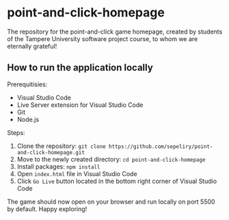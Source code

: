 # point-and-click-homepage

The repository for the point-and-click game homepage, created by students of the Tampere University software project course, to whom we are eternally grateful!

## How to run the application locally

Prerequitisies:

- Visual Studio Code
- Live Server extension for Visual Studio Code
- Git
- Node.js

Steps:

1. Clone the repository: `git clone https://github.com/sepeliry/point-and-click-homepage.git`
2. Move to the newly created directory: `cd point-and-click-homepage`
3. Install packages: `npm install`
4. Open `index.html` file in Visual Studio Code
5. Click `Go Live` button located in the bottom right corner of Visual Studio Code

The game should now open on your browser and run locally on port 5500 by default. Happy exploring!
